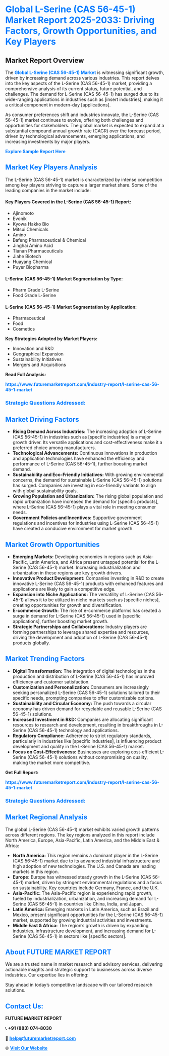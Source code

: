 <h1 style="color: #007BFF;">Global L-Serine (CAS 56-45-1) Market Report 2025-2033: Driving Factors, Growth Opportunities, and Key Players</h1>

<section id="overview">
<h2>Market Report Overview</h2>
<p>The <a href="https://www.futuremarketreport.com/industry-report/l-serine-cas-56-45-1-market" style="color: #007BFF; text-decoration: none;"><strong>Global L-Serine (CAS 56-45-1) Market</strong></a> is witnessing significant growth, driven by increasing demand across various industries. This report delves into the key aspects of the L-Serine (CAS 56-45-1) market, providing a comprehensive analysis of its current status, future potential, and challenges. The demand for L-Serine (CAS 56-45-1) has surged due to its wide-ranging applications in industries such as [insert industries], making it a critical component in modern-day [applications].</p>
<p>As consumer preferences shift and industries innovate, the L-Serine (CAS 56-45-1) market continues to evolve, offering both challenges and opportunities for stakeholders. The global market is expected to expand at a substantial compound annual growth rate (CAGR) over the forecast period, driven by technological advancements, emerging applications, and increasing investments by major players.</p>
</section>

<section id="overview">
<p><a href="https://www.futuremarketreport.com/request-sample/reportId=85385" style="color: #007BFF; text-decoration: none;"><strong>Explore Sample Report Here</strong></a></p>
</section>

<section id="key-players">
<h2 style="color: #007BFF;">Market Key Players Analysis</h2>
<p>The L-Serine (CAS 56-45-1) market is characterized by intense competition among key players striving to capture a larger market share. Some of the leading companies in the market include:</p>
<h4>Key Players Covered in the L-Serine (CAS 56-45-1) Report:</h4>
<ul><li>Ajinomoto</li><li>Evonik</li><li>Kyowa Hakko Bio</li><li>Mitsui Chemicals</li><li>Amino</li><li>Bafeng Pharmaceutical &amp; Chemical</li><li>Jinghai Amino Acid</li><li>Tianan Pharmaceuticals</li><li>Jiahe Biotech</li><li>Huayang Chemical</li><li>Puyer Biopharma</li></ul>
<h4>L-Serine (CAS 56-45-1) Market Segmentation by Type:</h4>
<ul><li>Pharm Grade L-Serine</li><li>Food Grade L-Serine</li></ul>

<h4>L-Serine (CAS 56-45-1) Market Segmentation by Application:</h4>
<ul><li>Pharmaceutical</li><li>Food</li><li>Cosmetics</li></ul>
<p><strong>Key Strategies Adopted by Market Players:</strong></p>
<ul>
<li>Innovation and R&D</li>
<li>Geographical Expansion</li>
<li>Sustainability Initiatives</li>
<li>Mergers and Acquisitions</li>
</ul>
</section>

<section>
<p><strong>Read Full Analysis: </strong></p><a href="https://www.futuremarketreport.com/industry-report/l-serine-cas-56-45-1-market" style="color: #007BFF; text-decoration: none;"><strong>https://www.futuremarketreport.com/industry-report/l-serine-cas-56-45-1-market</strong></a>
<h3 style="color: #007BFF;">Strategic Questions Addressed:</h3>
</section>

<section id="driving-factors">
<h2 style="color: #007BFF;">Market Driving Factors</h2>
<ul>
<li><strong>Rising Demand Across Industries:</strong> The increasing adoption of L-Serine (CAS 56-45-1) in industries such as [specific industries] is a major growth driver. Its versatile applications and cost-effectiveness make it a preferred choice among manufacturers.</li>
<li><strong>Technological Advancements:</strong> Continuous innovations in production and application technologies have enhanced the efficiency and performance of L-Serine (CAS 56-45-1), further boosting market demand.</li>
<li><strong>Sustainability and Eco-Friendly Initiatives:</strong> With growing environmental concerns, the demand for sustainable L-Serine (CAS 56-45-1) solutions has surged. Companies are investing in eco-friendly variants to align with global sustainability goals.</li>
<li><strong>Growing Population and Urbanization:</strong> The rising global population and rapid urbanization have increased the demand for [specific products], where L-Serine (CAS 56-45-1) plays a vital role in meeting consumer needs.</li>
<li><strong>Government Policies and Incentives:</strong> Supportive government regulations and incentives for industries using L-Serine (CAS 56-45-1) have created a conducive environment for market growth.</li>
</ul>
</section>

<section id="growth-opportunities">
<h2 style="color: #007BFF;">Market Growth Opportunities</h2>
<ul>
<li><strong>Emerging Markets:</strong> Developing economies in regions such as Asia-Pacific, Latin America, and Africa present untapped potential for the L-Serine (CAS 56-45-1) market. Increasing industrialization and urbanization in these regions are key growth drivers.</li>
<li><strong>Innovative Product Development:</strong> Companies investing in R&D to create innovative L-Serine (CAS 56-45-1) products with enhanced features and applications are likely to gain a competitive edge.</li>
<li><strong>Expansion into Niche Applications:</strong> The versatility of L-Serine (CAS 56-45-1) allows it to be utilized in niche markets such as [specific niches], creating opportunities for growth and diversification.</li>
<li><strong>E-commerce Growth:</strong> The rise of e-commerce platforms has created a surge in demand for L-Serine (CAS 56-45-1) used in [specific applications], further boosting market growth.</li>
<li><strong>Strategic Partnerships and Collaborations:</strong> Industry players are forming partnerships to leverage shared expertise and resources, driving the development and adoption of L-Serine (CAS 56-45-1) products globally.</li>
</ul>
</section>

<section id="trending-factors">
<h2 style="color: #007BFF;">Market Trending Factors</h2>
<ul>
<li><strong>Digital Transformation:</strong> The integration of digital technologies in the production and distribution of L-Serine (CAS 56-45-1) has improved efficiency and customer satisfaction.</li>
<li><strong>Customization and Personalization:</strong> Consumers are increasingly seeking personalized L-Serine (CAS 56-45-1) solutions tailored to their specific needs, prompting companies to offer customizable options.</li>
<li><strong>Sustainability and Circular Economy:</strong> The push towards a circular economy has driven demand for recyclable and reusable L-Serine (CAS 56-45-1) solutions.</li>
<li><strong>Increased Investment in R&D:</strong> Companies are allocating significant resources to research and development, resulting in breakthroughs in L-Serine (CAS 56-45-1) technology and applications.</li>
<li><strong>Regulatory Compliance:</strong> Adherence to strict regulatory standards, particularly in industries like [specific industries], is influencing product development and quality in the L-Serine (CAS 56-45-1) market.</li>
<li><strong>Focus on Cost-Effectiveness:</strong> Businesses are exploring cost-efficient L-Serine (CAS 56-45-1) solutions without compromising on quality, making the market more competitive.</li>
</ul>
</section>

<section>
<p><strong>Get Full Report: </strong></p><a href="https://www.futuremarketreport.com/industry-report/l-serine-cas-56-45-1-market" style="color: #007BFF; text-decoration: none;"><strong>https://www.futuremarketreport.com/industry-report/l-serine-cas-56-45-1-market</strong></a>
<h3 style="color: #007BFF;">Strategic Questions Addressed:</h3>
</section>


<section id="regional-analysis">
<h2 style="color: #007BFF;">Market Regional Analysis</h2>
<p>The global L-Serine (CAS 56-45-1) market exhibits varied growth patterns across different regions. The key regions analyzed in this report include North America, Europe, Asia-Pacific, Latin America, and the Middle East & Africa:</p>
<ul>
<li><strong>North America:</strong> This region remains a dominant player in the L-Serine (CAS 56-45-1) market due to its advanced industrial infrastructure and high adoption of new technologies. The U.S. and Canada are leading markets in this region.</li>
<li><strong>Europe:</strong> Europe has witnessed steady growth in the L-Serine (CAS 56-45-1) market, driven by stringent environmental regulations and a focus on sustainability. Key countries include Germany, France, and the U.K.</li>
<li><strong>Asia-Pacific:</strong> The Asia-Pacific region is experiencing rapid growth, fueled by industrialization, urbanization, and increasing demand for L-Serine (CAS 56-45-1) in countries like China, India, and Japan.</li>
<li><strong>Latin America:</strong> Emerging markets in Latin America, such as Brazil and Mexico, present significant opportunities for the L-Serine (CAS 56-45-1) market, supported by growing industrial activities and investments.</li>
<li><strong>Middle East & Africa:</strong> The region’s growth is driven by expanding industries, infrastructure development, and increasing demand for L-Serine (CAS 56-45-1) in sectors like [specific sectors].</li>
</ul>
</section>

<footer>
<h2 style="color: #007BFF;">About FUTURE MARKET REPORT</h2>
<p>We are a trusted name in market research and advisory services, delivering actionable insights and strategic support to businesses across diverse industries. Our expertise lies in offering:</p>

<p>Stay ahead in today’s competitive landscape with our tailored research solutions.</p>

<h2 style="color: #007BFF;">Contact Us:</h2>
<p><strong>FUTURE MARKET REPORT</strong></p>
<p>📞 <strong>+91 (883) 074-8030</strong></p>
<p>📧 <strong><a href="mailto:help@futuremarketreport.com" style="color: #007BFF;">help@futuremarketreport.com</a></strong></p>
<p>🌐 <strong><a href="https://www.futuremarketreport.com/" style="color: #007BFF;">Visit Our Website</a></strong></p>
</footer>